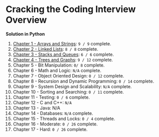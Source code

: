 # Cracking the Coding Interview Overview

**Solution in Python**

1. [Chapter 1 - Arrays and Strings](chapter1): `9 / 9` complete.
2. [Chapter 2 - Linked Lists](chapter2): `8 / 8` complete.
3. [Chapter 3 - Stacks and Queues](chapter3): `6 / 6` complete.
4. [Chapter 4 - Trees and Graphs](chapter4): `9 / 12` complete.
5. Chapter 5 - Bit Manipulation: `0/ 8` complete.
6. Chapter 6 - Math and Logic: `N/A` complete.
7. Chapter 7 - Object Oriented Design: `0 / 12` complete.
8. Chapter 8 - Recursion and Dynamic Programming: `0 / 14` complete.
9. Chapter 9 - System Design and Scalability: `N/A` complete.
10. Chapter 10 - Sorting and Searching: `0 / 11` complete.
11. Chapter 11 - Testing: `0 / 6` complete.
12. Chapter 12 - C and C++: `N/A`
13. Chapter 13 - Java: N/A
14. Chapter 14 - Databases: `N/A` complete.
15. Chapter 15 - Threads and Locks: `0 / 4` complete.
16. Chapter 16 - Moderate: `0 / 26` complete.
17. Chapter 17 - Hard: `0 / 26` complete.
